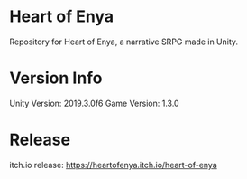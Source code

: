 # Heart of Enya
Repository for Heart of Enya, a narrative SRPG made in Unity.

# Version Info
Unity Version: 2019.3.0f6
Game Version: 1.3.0

# Release
itch.io release: https://heartofenya.itch.io/heart-of-enya
